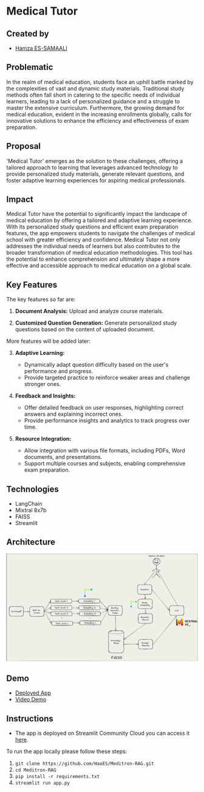 # Medical Tutor

## Created by

- [Hamza ES-SAMAALI](https://www.linkedin.com/in/hamza-es/)

## Problematic

In the realm of medical education, students face an uphill battle marked by the complexities of vast and dynamic study materials. Traditional study methods often fall short in catering to the specific needs of individual learners, leading to a lack of personalized guidance and a struggle to master the extensive curriculum. Furthermore, the growing demand for medical education, evident in the increasing enrollments globally, calls for innovative solutions to enhance the efficiency and effectiveness of exam preparation. 

## Proposal

'Medical Tutor' emerges as the solution to these challenges, offering a tailored approach to learning that leverages advanced technology to provide personalized study materials, generate relevant questions, and foster adaptive learning experiences for aspiring medical professionals.

## Impact

Medical Tutor have the potential to significantly impact the landscape of medical education by offering a tailored and adaptive learning experience. With its personalized study questions and efficient exam preparation features, the app empowers students to navigate the challenges of medical school with greater efficiency and confidence. 
Medical Tutor not only addresses the individual needs of learners but also contributes to the broader transformation of medical education methodologies. This tool has the potential to enhance comprehension and ultimately shape a more effective and accessible approach to medical education on a global scale.


## Key Features

The key features so far are:

1. **Document Analysis:** Upload and analyze course materials.

2. **Customized Question Generation:** Generate personalized study questions based on the content of uploaded document.

More features will be added later:  

3. **Adaptive Learning:**
   - Dynamically adapt question difficulty based on the user's performance and progress.
   - Provide targeted practice to reinforce weaker areas and challenge stronger ones.

4. **Feedback and Insights:**
   - Offer detailed feedback on user responses, highlighting correct answers and explaining incorrect ones.
   - Provide performance insights and analytics to track progress over time.

5. **Resource Integration:**
   - Allow integration with various file formats, including PDFs, Word documents, and presentations.
   - Support multiple courses and subjects, enabling comprehensive exam preparation.

## Technologies

- LangChain
- Mixtral 8x7b
- FAISS
- Streamlit

## Architecture

![Image](architecture.png)

## Demo

- [Deployed App](https://medicaltutor.streamlit.app/)
- [Video Demo](https://youtu.be/qFfjY2u_ruo)

## Instructions
- The app is deployed on Streamlit Community Cloud you can access it [here](https://medicaltutor.streamlit.app/).  

To run the app locally please follow these steps:
1. `git clone https://github.com/HaoES/Meditron-RAG.git`
2. `cd Meditron-RAG`
3. `pip install -r requirements.txt`
4. `streamlit run app.py`

